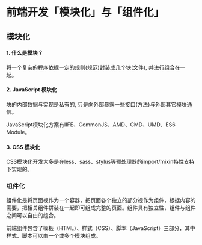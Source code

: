 # 前端开发「模块化」与「组件化」

## 模块化

#### 1. 什么是模块？

将一个复杂的程序依据一定的规则(规范)封装成几个块(文件), 并进行组合在一起。

#### 2. JavaScript 模块化

块的内部数据与实现是私有的, 只是向外部暴露一些接口(方法)与外部其它模块通信。

JavaScript模块化方案有IIFE、CommonJS、AMD、CMD、UMD、ES6 Module。

#### 3. CSS 模块化

CSS模块化开发大多是在less、sass、stylus等预处理器的import/mixin特性支持下实现的。

###  组件化

组件化是将页面视作为一个容器，把页面各个独立的部分视作为组件，根据内容的需要，把相关组件拼装在一起即可组成完整的页面。组件具有独立性，组件与组件之间可以自由的组合。

前端组件包含了模板（HTML）、样式（CSS）、脚本（JavaScript）三部分，其中样式、脚本可以由一个或多个模块组成。